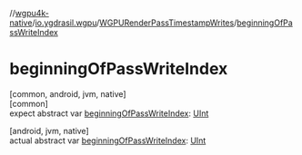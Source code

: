 //[wgpu4k-native](../../../index.md)/[io.ygdrasil.wgpu](../index.md)/[WGPURenderPassTimestampWrites](index.md)/[beginningOfPassWriteIndex](beginning-of-pass-write-index.md)

# beginningOfPassWriteIndex

[common, android, jvm, native]\
[common]\
expect abstract var [beginningOfPassWriteIndex](beginning-of-pass-write-index.md): [UInt](https://kotlinlang.org/api/core/kotlin-stdlib/kotlin/-u-int/index.html)

[android, jvm, native]\
actual abstract var [beginningOfPassWriteIndex](beginning-of-pass-write-index.md): [UInt](https://kotlinlang.org/api/core/kotlin-stdlib/kotlin/-u-int/index.html)